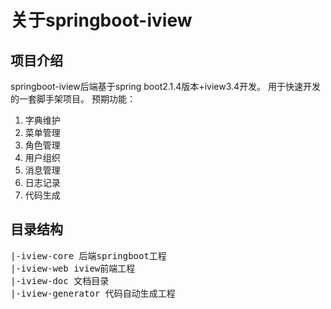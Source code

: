 # 关于springboot-iview

## 项目介绍

  springboot-iview后端基于spring boot2.1.4版本+iview3.4开发。
  用于快速开发的一套脚手架项目。
  预期功能： 
  1. 字典维护 
  2. 菜单管理 
  3. 角色管理 
  4. 用户组织 
  5. 消息管理 
  6. 日志记录 
  7. 代码生成
  
## 目录结构

<pre>
|-iview-core 后端springboot工程
|-iview-web iview前端工程
|-iview-doc 文档目录
|-iview-generator 代码自动生成工程
</pre>